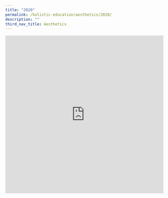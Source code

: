 ```yaml
---
title: "2020"
permalink: /holistic-education/aesthetics/2020/
description: ""
third_nav_title: Aesthetics
---
```

<iframe allowfullscreen="true" height="500" width="500" frameborder="0" src="https://docs.google.com/presentation/d/e/2PACX-1vTLXINlwQQB0EYY234DA1M4DVQsfeynmq0CN204brb3yk8A6BUd1oqglF8Q5oEX0nC2bHL6ZKaK-VLt/embed?start=true&amp;loop=true&amp;delayms=3000"></iframe>